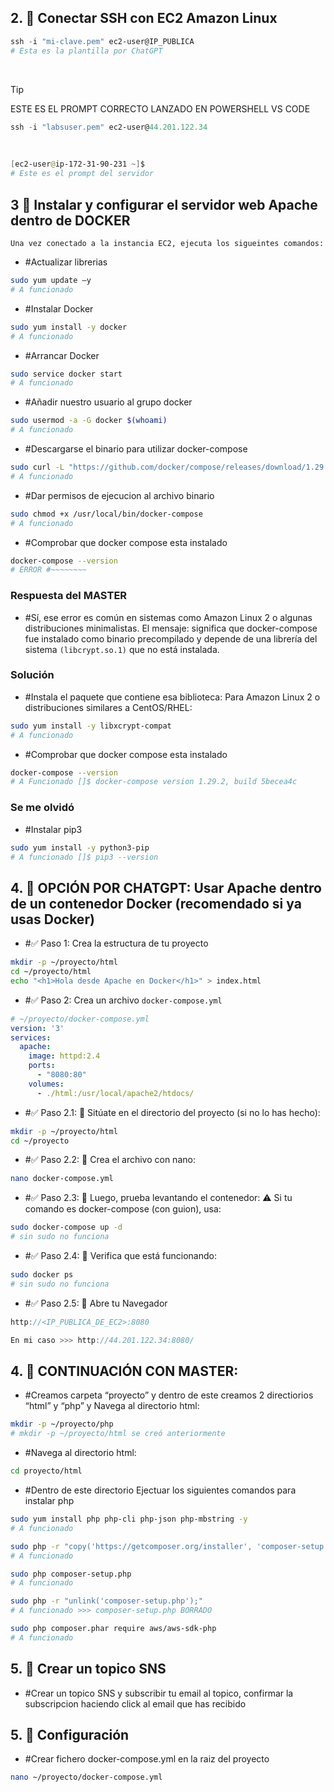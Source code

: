 ## 2. 🔹 Conectar SSH con EC2 Amazon Linux 

```powershell
ssh -i "mi-clave.pem" ec2-user@IP_PUBLICA
# Esta es la plantilla por ChatGPT
```
<br>

> [!TIP]
> ESTE ES EL PROMPT CORRECTO LANZADO EN POWERSHELL VS CODE

```powershell
ssh -i "labsuser.pem" ec2-user@44.201.122.34
```
<br>

```powershell
[ec2-user@ip-172-31-90-231 ~]$ 
# Este es el prompt del servidor
```
## 3 🔹 Instalar y configurar el servidor web Apache dentro de DOCKER
    Una vez conectado a la instancia EC2, ejecuta los sigueintes comandos:

- #Actualizar librerias

```bash
sudo yum update –y
# A funcionado
```
- #Instalar Docker

```bash
sudo yum install -y docker
# A funcionado
```

- #Arrancar Docker

```bash
sudo service docker start
# A funcionado
```

- #Añadir nuestro usuario al grupo docker

```bash
sudo usermod -a -G docker $(whoami)
# A funcionado
```

- #Descargarse el binario para utilizar docker-compose

```bash
sudo curl -L "https://github.com/docker/compose/releases/download/1.29.2/docker-compose-$(uname -s)-$(uname -m)" -o /usr/local/bin/docker-compose
# A funcionado
```

- #Dar permisos de ejecucion al archivo binario

```bash
sudo chmod +x /usr/local/bin/docker-compose
# A funcionado
```

- #Comprobar que docker compose esta instalado

```bash
docker-compose --version
# ERROR #~~~~~~~~
```

### Respuesta del MASTER

- #Sí, ese error es común en sistemas como Amazon Linux 2 o algunas distribuciones minimalistas. El mensaje:
significa que docker-compose fue instalado como binario precompilado y depende de una librería del sistema `(libcrypt.so.1)` que no está instalada.

### Solución

- #Instala el paquete que contiene esa biblioteca:
Para Amazon Linux 2 o distribuciones similares a CentOS/RHEL:

```bash
sudo yum install -y libxcrypt-compat
# A funcionado
```

- #Comprobar que docker compose esta instalado

```bash
docker-compose --version
# A Funcionado []$ docker-compose version 1.29.2, build 5becea4c
```

### Se me olvidó

- #Instalar pip3
```bash
sudo yum install -y python3-pip
# A funcionado []$ pip3 --version
```

## 4. 🔹 OPCIÓN POR CHATGPT: Usar Apache dentro de un contenedor Docker (recomendado si ya usas Docker)

- #✅ Paso 1: Crea la estructura de tu proyecto

```bash
mkdir -p ~/proyecto/html
cd ~/proyecto/html
echo "<h1>Hola desde Apache en Docker</h1>" > index.html
```

- #✅ Paso 2: Crea un archivo `docker-compose.yml`

```yaml
# ~/proyecto/docker-compose.yml
version: '3'
services:
  apache:
    image: httpd:2.4
    ports:
      - "8080:80"
    volumes:
      - ./html:/usr/local/apache2/htdocs/
```

- #✅ Paso 2.1: 📂 Sitúate en el directorio del proyecto (si no lo has hecho):

```bash
mkdir -p ~/proyecto/html
cd ~/proyecto
```

- #✅ Paso 2.2: 📝 Crea el archivo con nano:

```bash
nano docker-compose.yml
```

- #✅ Paso 2.3: 🧪 Luego, prueba levantando el contenedor: ⚠️ Si tu comando es docker-compose (con guion), usa:

```bash
sudo docker-compose up -d
# sin sudo no funciona
```

- #✅ Paso 2.4: 🧾 Verifica que está funcionando:

```bash
sudo docker ps
# sin sudo no funciona
```

- #✅ Paso 2.5: 🧭 Abre tu Navegador

```cpp
http://<IP_PUBLICA_DE_EC2>:8080

En mi caso >>> http://44.201.122.34:8080/
```

## 4. 🔹 CONTINUACIÓN CON MASTER:

- #Creamos carpeta “proyecto” y dentro de este creamos 2 directiorios “html” y “php” y Navega al directorio html:

```bash
mkdir -p ~/proyecto/php
# mkdir -p ~/proyecto/html se creó anteriormente
```

- #Navega al directorio html:
```bash
cd proyecto/html
```

-  #Dentro de este directorio Ejectuar los siguientes comandos para instalar php

```bash
sudo yum install php php-cli php-json php-mbstring -y
# A funcionado
```

```bash
sudo php -r "copy('https://getcomposer.org/installer', 'composer-setup.php');"
# A funcionado
```

```bash
sudo php composer-setup.php
# A funcionado
```

```bash
sudo php -r "unlink('composer-setup.php');"
# A funcionado >>> composer-setup.php BORRADO
```

```bash
sudo php composer.phar require aws/aws-sdk-php
# A funcionado
```

## 5. 🔹 Crear un topico SNS

-  #Crear un topico SNS y subscribir tu email al topico, confirmar la subscripcion haciendo click al email que has recibido

## 5. 🔹 Configuración

-  #Crear fichero docker-compose.yml en la raiz del proyecto

```bash
nano ~/proyecto/docker-compose.yml
```